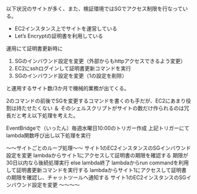 以下状況のサイトが多く、また、検証環境ではSGでアクセス制限を行なっている。

- EC2インスタンス上でサイトを運営している
- Let’s Encryptの証明書を利用している

運用にて証明書更新時に

1. SGのインバウンド設定を変更（外部からもhttpアクセスできるよう変更）
2. EC2にsshログインして証明書更新コマンドを実行
3. SGのインバウンド設定を変更（1の設定を削除）

と運用するサイト数/3か月で機械的業務が出てくる。

2のコマンドの前後でSGを変更するコマンドを書くのも手だが、EC2にあまり役割は持たせたくない
＆
そのシェルスクリプトがサイトの数だけ作られるのは冗長だと考え以下処理を考えた。

EventBridgeで（いったん）毎週水曜日10:00のトリガー作成
上記トリガーにてlambda関数呼び出し以下処理を実行

〜〜サイトごとのループ処理〜〜
サイト1のEC2インスタンスのSGインバウンド設定を変更
lambdaからサイト1にアクセスして証明書の期限を確認する
  期限が30日以内なら後続処理実行
  else lambda終了
lambdaからrun commandを利用して証明書更新コマンドを実行する
lambdaからサイト1にアクセスして証明書の期限を確認し、チャットツールへ通知する
サイト1のEC2インスタンスのSGインバウンド設定を変更
〜〜〜〜